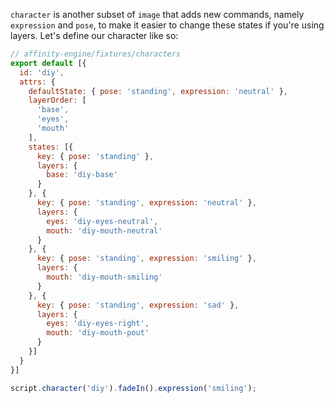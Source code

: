 `character` is another subset of `image` that adds new commands, namely `expression` and `pose`, to make it easier to change these states if you're using layers. Let's define our character like so:

```js
// affinity-engine/fixtures/characters
export default [{
  id: 'diy',
  attrs: {
    defaultState: { pose: 'standing', expression: 'neutral' },
    layerOrder: [
      'base',
      'eyes',
      'mouth'
    ],
    states: [{
      key: { pose: 'standing' },
      layers: {
        base: 'diy-base'
      }
    }, {
      key: { pose: 'standing', expression: 'neutral' },
      layers: {
        eyes: 'diy-eyes-neutral',
        mouth: 'diy-mouth-neutral'
      }
    }, {
      key: { pose: 'standing', expression: 'smiling' },
      layers: {
        mouth: 'diy-mouth-smiling'
      }
    }, {
      key: { pose: 'standing', expression: 'sad' },
      layers: {
        eyes: 'diy-eyes-right',
        mouth: 'diy-mouth-pout'
      }
    }]
  }
}]
```

```js
script.character('diy').fadeIn().expression('smiling');
```
